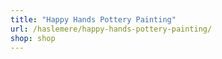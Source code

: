 ```yaml
---
title: "Happy Hands Pottery Painting"
url: /haslemere/happy-hands-pottery-painting/
shop: shop
---
```

